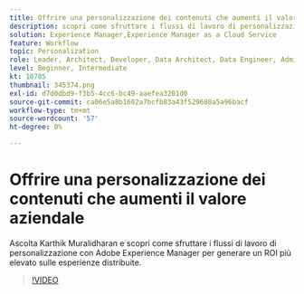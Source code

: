 ```yaml
---
title: Offrire una personalizzazione dei contenuti che aumenti il valore aziendale
description: scopri come sfruttare i flussi di lavoro di personalizzazione con Adobe Experience Manager per generare un ROI più elevato sulle esperienze consegnate.
solution: Experience Manager,Experience Manager as a Cloud Service
feature: Workflow
topic: Personalization
role: Leader, Architect, Developer, Data Architect, Data Engineer, Admin, User
level: Beginner, Intermediate
kt: 10785
thumbnail: 345374.png
exl-id: d7d0dbd9-f3b5-4cc6-bc49-aaefea3201d0
source-git-commit: ca06e5a8b1602a7bcfb83a43f529680a5a96bacf
workflow-type: tm+mt
source-wordcount: '57'
ht-degree: 0%

---
```


# Offrire una personalizzazione dei contenuti che aumenti il valore aziendale

Ascolta Karthik Muralidharan e scopri come sfruttare i flussi di lavoro di personalizzazione con Adobe Experience Manager per generare un ROI più elevato sulle esperienze distribuite.

>[!VIDEO](https://video.tv.adobe.com/v/345374/?quality=12&learn=on)
